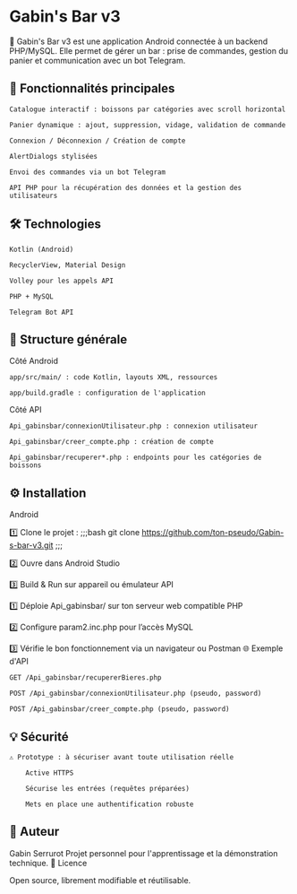 # Gabin's Bar v3

🍹 Gabin's Bar v3 est une application Android connectée à un backend PHP/MySQL. Elle permet de gérer un bar : prise de commandes, gestion du panier et communication avec un bot Telegram.

## 🚀 Fonctionnalités principales

    Catalogue interactif : boissons par catégories avec scroll horizontal

    Panier dynamique : ajout, suppression, vidage, validation de commande

    Connexion / Déconnexion / Création de compte

    AlertDialogs stylisées

    Envoi des commandes via un bot Telegram

    API PHP pour la récupération des données et la gestion des utilisateurs

## 🛠️ Technologies

    Kotlin (Android)

    RecyclerView, Material Design

    Volley pour les appels API

    PHP + MySQL

    Telegram Bot API

## 📂 Structure générale
Côté Android

    app/src/main/ : code Kotlin, layouts XML, ressources

    app/build.gradle : configuration de l'application

Côté API

    Api_gabinsbar/connexionUtilisateur.php : connexion utilisateur

    Api_gabinsbar/creer_compte.php : création de compte

    Api_gabinsbar/recuperer*.php : endpoints pour les catégories de boissons

## ⚙️ Installation
Android

1️⃣ Clone le projet :
;;;bash
git clone https://github.com/ton-pseudo/Gabin-s-bar-v3.git
;;;

2️⃣ Ouvre dans Android Studio

3️⃣ Build & Run sur appareil ou émulateur
API

1️⃣ Déploie Api_gabinsbar/ sur ton serveur web compatible PHP

2️⃣ Configure param2.inc.php pour l’accès MySQL

3️⃣ Vérifie le bon fonctionnement via un navigateur ou Postman
🌐 Exemple d'API

    GET /Api_gabinsbar/recupererBieres.php

    POST /Api_gabinsbar/connexionUtilisateur.php (pseudo, password)

    POST /Api_gabinsbar/creer_compte.php (pseudo, password)

## 💡 Sécurité

    ⚠️ Prototype : à sécuriser avant toute utilisation réelle

        Active HTTPS

        Sécurise les entrées (requêtes préparées)

        Mets en place une authentification robuste

## 👤 Auteur

Gabin Serrurot
Projet personnel pour l'apprentissage et la démonstration technique.
📃 Licence

Open source, librement modifiable et réutilisable.
